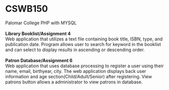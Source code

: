 # CSWB150
Palomar College PHP with MYSQL </br></br>
<b>Library Booklist/Assignment 4</b></br>
Web application that utilizes a text file containing book title, ISBN, type, and publication date. Program allows user to search for keyword in the booklist and can select to display results in ascending or descending order. </br> </br>
<b>Patron Database/Assignment 6</b></br>
Web application that uses database processing to register a user using their name, email, birthyear, city. The web application displays back user information and age section(Child/Adult/Senior) after registering. View patrons button allows a administrator to view patrons in database. </br> </br>
